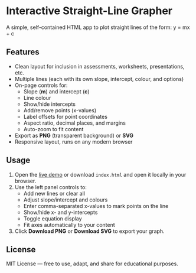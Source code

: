 # Interactive Straight-Line Grapher
A simple, self-contained HTML app to plot straight lines of the form: y = mx + c

## Features
- Clean layout for inclusion in assessments, worksheets, presentations, etc.
- Multiple lines (each with its own slope, intercept, colour, and options)
- On-page controls for:
  - Slope (**m**) and intercept (**c**)
  - Line colour
  - Show/hide intercepts
  - Add/remove points (x-values)
  - Label offsets for point coordinates
  - Aspect ratio, decimal places, and margins
  - Auto-zoom to fit content
- Export as **PNG** (transparent background) or **SVG**
- Responsive layout, runs on any modern browser

## Usage
1. Open the [live demo](#live-demo) or download `index.html` and open it locally in your browser.
2. Use the left panel controls to:
   - Add new lines or clear all
   - Adjust slope/intercept and colours
   - Enter comma-separated x-values to mark points on the line
   - Show/hide x- and y-intercepts
   - Toggle equation display
   - Fit axes automatically to your content
3. Click **Download PNG** or **Download SVG** to export your graph.

## License
MIT License — free to use, adapt, and share for educational purposes.
